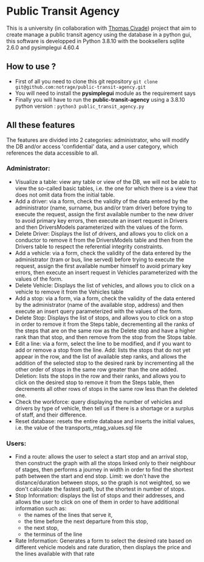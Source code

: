 # Public Transit Agency
This is a university (in collaboration with [Thomas Civade](https://github.com/Luminosaa)) project that aim to create manage a public transit agency using the database in a python gui, this software is developped in Python 3.8.10 with the booksellers sqllite 2.6.0 and pysimplegui 4.60.4
## How to use ?
- First of all you need to clone this git repository `git clone git@github.com:notrage/public-transit-agency.git`
- You will need to install the **pysimplegui** module as the requirement says
- Finally you will have to run the **public-transit-agency** using a 3.8.10 python version : `python3 public_transit_agency.py`
## All these features
The features are divided into 2 categories: administrator, who will modify the DB and/or access 'confidential' data, and a user category, which references the data accessible to all.
### Administrator:
- Visualize a table: view any table or view of the DB, we will not be able to view the so-called basic tables, i.e. the one for which there is a view that does not omit data from the initial table.
- Add a driver: via a form, check the validity of the data entered by the administrator (name, surname, bus and/or tram driver) before trying to execute the request, assign the first available number to the new driver to avoid primary key errors, then execute an insert request in Drivers and then DriversModels parameterized with the values of the form.
- Delete Driver: Displays the list of drivers, and allows you to click on a conductor to remove it from the DriversModels table and then from the Drivers table to respect the referential integrity constraints.
- Add a vehicle: via a form, check the validity of the data entered by the administrator (tram or bus, line served) before trying to execute the request, assign the first available number himself to avoid primary key errors, then execute an insert request in Vehicles parameterized with the values of the form.
- Delete Vehicle: Displays the list of vehicles, and allows you to click on a vehicle to remove it from the Vehicles table
- Add a stop: via a form, via a form, check the validity of the data entered by the administrator (name of the available stop, address) and then execute an insert query parameterized with the values of the form.
- Delete Stop: Displays the list of stops, and allows you to click on a stop in order to remove it from the Steps table, decrementing all the ranks of the steps that are on the same row as the Delete stop and have a higher rank than that stop, and then remove from the stop from the Stops table.
- Edit a line: via a form, select the line to be modified, and if you want to add or remove a stop from the line. Add: lists the stops that do not yet appear in the row, and the list of available step ranks, and allows the addition of the selected stop to the desired rank by incrementing all the other order of stops in the same row greater than the one added. Deletion: lists the stops in the row and their ranks, and allows you to click on the desired stop to remove it from the Steps table, then decrements all other rows of stops in the same row less than the deleted one.
- Check the workforce: query displaying the number of vehicles and drivers by type of vehicle, then tell us if there is a shortage or a surplus of staff, and their difference.
- Reset database: resets the entire database and inserts the initial values, i.e. the value of the transports_mtag_values.sql file
### Users:
- Find a route: allows the user to select a start stop and an arrival stop, then construct the graph with all the stops linked only to their neighbour of stages, then performs a journey in width in order to find the shortest path between the start and end stop. Limit: we don't have the distance/duration between stops, so the graph is not weighted, so we don't calculate the fastest path, but the shortest in number of stops.
- Stop Information: displays the list of stops and their addresses, and allows the user to click on one of them in order to have additional information such as:
	- the names of the lines that serve it,
	- the time before the next departure from this stop,
	- the next stop,
	- the terminus of the line
- Rate Information: Generates a form to select the desired rate based on different vehicle models and rate duration, then displays the price and the lines available with that rate